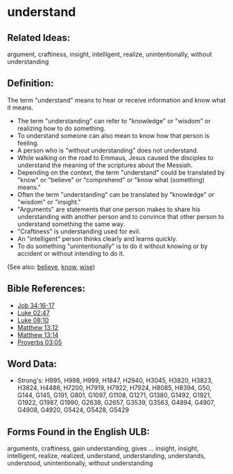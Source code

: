 # understand

## Related Ideas:

argument, craftiness, insight, intelligent, realize, unintentionally, without understanding

## Definition:

The term "understand" means to hear or receive information and know what it means.

* The term "understanding" can refer to "knowledge" or "wisdom" or realizing how to do something.
* To understand someone can also mean to know how that person is feeling.
* A person who is "without understanding" does not understand.
* While walking on the road to Emmaus, Jesus caused the disciples to understand the meaning of the scriptures about the Messiah.
* Depending on the context, the term "understand" could be translated by "know" or "believe" or "comprehend" or "know what (something) means."
* Often the term "understanding" can be translated by "knowledge" or "wisdom" or "insight."
* "Arguments" are statements that one person makes to share his understanding with another person and to convince that other person to understand something the same way.
* "Craftiness" is understanding used for evil.
* An "intelligent" person thinks clearly and learns quickly.
* To do something "unintentionally" is to do it without knowing or by accident or without intending to do it.

(See also: [believe](../kt/believe.md), [know](../other/know.md), [wise](../kt/wise.md))

## Bible References:

* [Job 34:16-17](rc://en/tn/help/job/34/16)
* [Luke 02:47](rc://en/tn/help/luk/02/47)
* [Luke 08:10](rc://en/tn/help/luk/08/10)
* [Matthew 13:12](rc://en/tn/help/mat/13/12)
* [Matthew 13:14](rc://en/tn/help/mat/13/14)
* [Proverbs 03:05](rc://en/tn/help/pro/03/05)

## Word Data:

* Strong's: H995, H998, H999, H1847, H2940, H3045, H3820, H3823, H3824, H4486, H7200, H7919, H7922, H7924, H8085, H8394, G50, G144, G145, G191, G801, G1097, G1108, G1271, G1380, G1492, G1921, G1922, G1987, G1990, G2638, G2657, G3539, G3563, G4894, G4907, G4908, G4920, G5424, G5428, G5429

## Forms Found in the English ULB:

arguments, craftiness, gain understanding, gives ... insight, insight, intelligent, realize, realized, understand, understanding, understands, understood, unintentionally, without understanding
